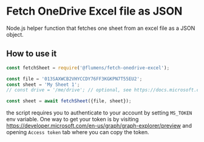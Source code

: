 # Fetch OneDrive Excel file as JSON

Node.js helper function that fetches one sheet from an excel file as a JSON object.

## How to use it

```js
const fetchSheet = require('@flumens/fetch-onedrive-excel');

const file = '013SAXWCB2VHYCCDY76FF3KGKPN7T55EU2';
const sheet = 'My Sheet 1';
// const drive = '/me/drive'; // optional, see https://docs.microsoft.com/en-us/graph/api/resources/onedrive?view=graph-rest-1.0#commonly-accessed-resources

const sheet = await fetchSheet({file, sheet});
```

the script requires you to authenticate to your account by setting `MS_TOKEN` env variable. One way to get your token is by visiting https://developer.microsoft.com/en-us/graph/graph-explorer/preview and opening `Access token` tab where you can copy the token.


